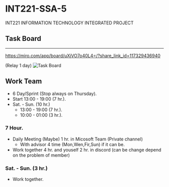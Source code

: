 # INT221-SSA-5
INT221 INFORMATION TECHNOLOGY INTEGRATED PROJECT

## Task Board 
---
https://miro.com/app/board/uXjVO7o40L4=/?share_link_id=117329436940

(Relay 1 day)
![Task Board](https://github.com/FhLk/INT221-SSA-5/blob/main/Week-Pre-Game/TaskBoard1.jpg)

## Work Team
- 6 Day/Sprint (Stop always on Thursday).
- Start 13:00 - 19:00 (7 hr.).
- Sat. - Sun. (10 hr.)
  - 13:00 - 19:00 (7 hr.).
  - 10:00 - 01:00 (3 hr.).  
### 7 Hour.
- Daily Meeting (Maybe) 1 hr. in Micosoft Team (Private channel)
  - With advisor 4 time (Mon,Wen,Fir,Sun) if it can be.
- Work together 4 hr. and youself 2 hr. in discord (can be change depend on the problem of member)
### Sat. - Sun. (3 hr.)
- Work together.
